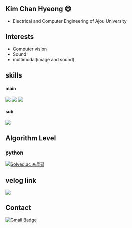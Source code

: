 ## Kim Chan Hyeong 😄

- Electrical and Computer Engineering of Ajou University

## Interests
- Computer vision
- Sound 
- multimodal(image and sound)


## skills

#### main
<img src="https://img.shields.io/badge/python-3776AB?style=flat-square&logo=python&logoColor=white"/> <img src="https://img.shields.io/badge/pytorch-EE4C2C?style=flat-square&logo=pytorch&logoColor=white"/> <img src="https://img.shields.io/badge/tensorflow-FF6F00?style=flat-square&logo=tensorflow&logoColor=white"/> 
#### sub
<img src="https://img.shields.io/badge/c-A8B9CC?style=flat-square&logo=c&logoColor=white"/>


## Algorithm Level
### python
[![Solved.ac
프로필](http://mazassumnida.wtf/api/generate_badge?boj=2002yerlm)](https://solved.ac/2002yerlm)


## velog link
<a href="https://velog.io/@chanhyeong00"><img src="https://img.shields.io/badge/Tech%20Blog-11B48A?style=flat-square&logo=Vimeo&logoColor=white&link=https://velog.io/@chanhyeong00"/></a>

##  Contact
[![Gmail Badge](https://img.shields.io/badge/Gmail-d14836?style=flat-square&logo=Gmail&logoColor=white&link=mailto:chanhyoung053@gamil.com)](mailto:chanhyoung053@gamil.com)
<!--
**chanhyeong00/chanhyeong00** is a ✨ _special_ ✨ repository because its `README.md` (this file) appears on your GitHub profile.

Here are some ideas to get you started:

- 🔭 I’m currently working on ...
- 🌱 I’m currently learning ...
- 👯 I’m looking to collaborate on ...
- 🤔 I’m looking for help with ...
- 💬 Ask me about ...
- 📫 How to reach me: ...
- 😄 Pronouns: ...
- ⚡ Fun fact: ...
-->
